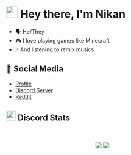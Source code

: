 <h1><img src="https://cdn.discordapp.com/emojis/900249317963624509.gif" width="30"/> Hey there, I'm Nikan</h1>

- 🗣 He/They
- 🎮 I love playing games like Minecraft
- 🎶 And listening to remix musics


## 🌱 Social Media

- [Profile](https://nikanwastaken.carrd.co/) 
- [Discord Server](https://discord.gg/4HX9RneUjt) 
- [Reddit](https://www.reddit.com/u/NikanWasTaken)

<h2><img src="https://cdn.discordapp.com/emojis/746513584321986732.gif" width="25"/> Discord Stats</h2>

<p align="center">
  <br>
  <br>
  <a href="https://discord.gg/4HX9RneUjt"><img src="http://invidget.switchblade.xyz/4HX9RneUjt"/></a>
  <a href="https://discord.c99.nl/widget/theme-4/757268659239518329.png"><img src="https://discord.c99.nl/widget/theme-4/757268659239518329.png"></a>
  <br>
  <br>
</p>



